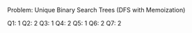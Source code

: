 Problem: Unique Binary Search Trees (DFS with Memoization)

Q1: 1
Q2: 2
Q3: 1
Q4: 2
Q5: 1
Q6: 2
Q7: 2